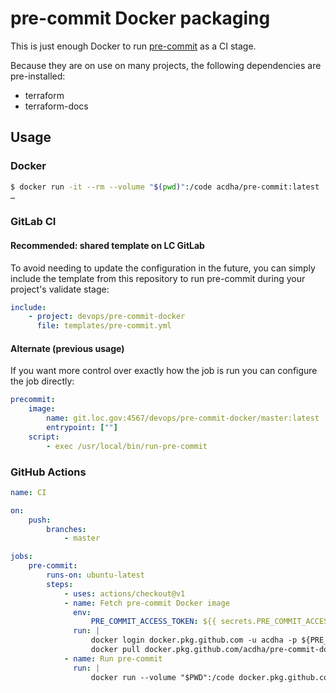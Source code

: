 # pre-commit Docker packaging

This is just enough Docker to run [pre-commit](https://pre-commit.com) as a CI
stage.

Because they are on use on many projects, the following dependencies are
pre-installed:

-   terraform
-   terraform-docs

## Usage

### Docker

```bash
$ docker run -it --rm --volume "$(pwd)":/code acdha/pre-commit:latest
…
```

### GitLab CI

#### Recommended: shared template on LC GitLab

To avoid needing to update the configuration in the future, you can simply
include the template from this repository to run pre-commit during your
project's validate stage:

```yaml
include:
    - project: devops/pre-commit-docker
      file: templates/pre-commit.yml
```

#### Alternate (previous usage)

If you want more control over exactly how the job is run you can configure the
job directly:

```yaml
precommit:
    image:
        name: git.loc.gov:4567/devops/pre-commit-docker/master:latest
        entrypoint: [""]
    script:
        - exec /usr/local/bin/run-pre-commit
```

### GitHub Actions

```yaml
name: CI

on:
    push:
        branches:
            - master

jobs:
    pre-commit:
        runs-on: ubuntu-latest
        steps:
            - uses: actions/checkout@v1
            - name: Fetch pre-commit Docker image
              env:
                  PRE_COMMIT_ACCESS_TOKEN: ${{ secrets.PRE_COMMIT_ACCESS_TOKEN }}
              run: |
                  docker login docker.pkg.github.com -u acdha -p ${PRE_COMMIT_ACCESS_TOKEN}
                  docker pull docker.pkg.github.com/acdha/pre-commit-docker/pre-commit-docker:master
            - name: Run pre-commit
              run: |
                  docker run --volume "$PWD":/code docker.pkg.github.com/acdha/pre-commit-docker/pre-commit-docker:master
```
